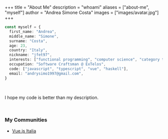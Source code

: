 +++
title = "About Me"
description = "whoami"
aliases = ["about-me", "myself"]
author = "Andrea Simone Costa"
images = ["images/avatar.jpg"]
+++

```ts
const myself = {
  first_name: "Andrea",
  middle_name: "Simone",
  surname: "Costa",
  age: 23,
  country: "Italy",
  nickname: "jfet97",
  interests: ["functional programming", "computer science", "category theory"],
  occupation: "Software Craftsman @ ExTelos",
  code: ["javascript", "typescript", "vue", "haskell"],
  email: "andrysimo1997@gmail.com",
}
```

&nbsp;

I hope my code is better than my description.

&nbsp;

### My Communities

* [Vue.js Italia](https://t.me/vuejs_ita_aggiornamenti)
